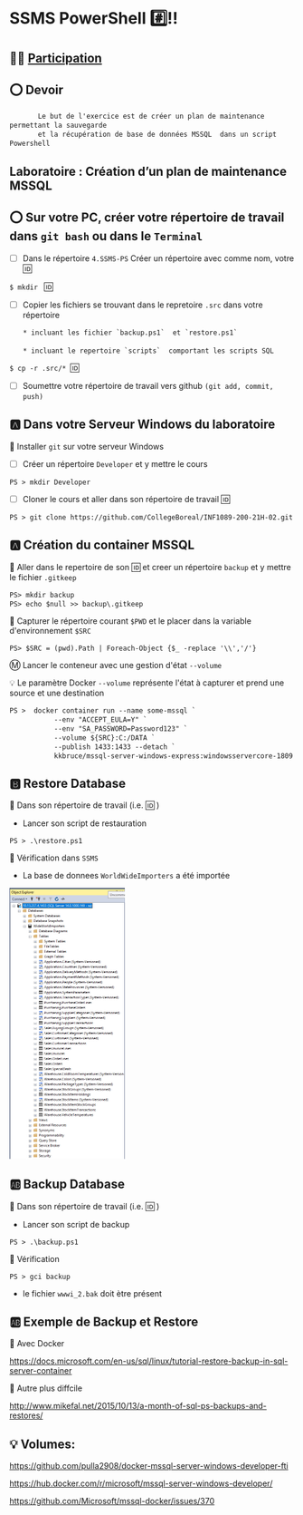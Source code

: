 # SSMS PowerShell :hash::bangbang:

## :woman_student: [Participation](.scripts/Participation.md)

## :o: Devoir

           Le but de l'exercice est de créer un plan de maintenance permettant la sauvegarde 
           et la récupération de base de données MSSQL  dans un script Powershell

## Laboratoire : Création d’un plan de maintenance MSSQL

## :o: Sur votre PC, créer votre répertoire de travail dans `git bash` ou dans le `Terminal`

- [ ] Dans le répertoire `4.SSMS-PS` Créer un répertoire avec comme nom, votre :id:

`$ mkdir ` :id:

- [ ] Copier les fichiers se trouvant dans le repretoire `.src` dans votre répertoire

      * incluant les fichier `backup.ps1`  et `restore.ps1`

      * incluant le repertoire `scripts`  comportant les scripts SQL

`$ cp -r .src/* `:id:` `

- [ ] Soumettre votre répertoire de travail vers github `(git add, commit, push)` 

## :a: Dans votre Serveur Windows du laboratoire

:pushpin: Installer `git` sur votre serveur Windows

- [ ] Créer un répertoire `Developer` et y mettre le cours

```
PS > mkdir Developer
```

- [ ] Cloner le cours et aller dans son répertoire de travail :id:

```
PS > git clone https://github.com/CollegeBoreal/INF1089-200-21H-02.git 
```

## :a: Création du container MSSQL

:pushpin: Aller dans le repertoire de son :id: et creer un répertoire `backup` et y mettre le fichier `.gitkeep`

```
PS> mkdir backup
PS> echo $null >> backup\.gitkeep
```

:pushpin: Capturer le répertoire courant `$PWD` et le placer dans la variable d'environnement `$SRC`

```
PS> $SRC = (pwd).Path | Foreach-Object {$_ -replace '\\','/'}
```

:m: Lancer le conteneur avec une gestion d'état `--volume`

:bulb: Le paramètre Docker `--volume` représente l'état à capturer et prend une source et une destination

```
PS >  docker container run --name some-mssql `
           --env "ACCEPT_EULA=Y" `
           --env "SA_PASSWORD=Password123" `
           --volume ${SRC}:C:/DATA `
           --publish 1433:1433 --detach `
           kkbruce/mssql-server-windows-express:windowsservercore-1809
```


## :b: Restore Database

:pushpin: Dans son répertoire de travail (i.e. :id: )

* Lancer son script de restauration

```
PS > .\restore.ps1
```

:pushpin: Vérification dans `SSMS` 

* La base de donnees `WorldWideImporters` a été importée

<img src="images/WWI_SSMS.png" width="204" heidth="477"></img>

## :ab: Backup Database

:pushpin: Dans son répertoire de travail (i.e. :id: )

* Lancer son script de backup

```
PS > .\backup.ps1
```

:pushpin: Vérification

```
PS > gci backup
```

* le fichier `wwwi_2.bak` doit ètre présent 


## :ab: Exemple de Backup et Restore

:pushpin: Avec Docker

https://docs.microsoft.com/en-us/sql/linux/tutorial-restore-backup-in-sql-server-container

:pushpin: Autre plus diffcile

http://www.mikefal.net/2015/10/13/a-month-of-sql-ps-backups-and-restores/


## :bulb: Volumes:

https://github.com/pulla2908/docker-mssql-server-windows-developer-fti

https://hub.docker.com/r/microsoft/mssql-server-windows-developer/


https://github.com/Microsoft/mssql-docker/issues/370
